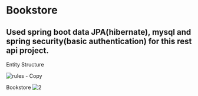 # Bookstore
## Used spring boot data JPA(hibernate), mysql and spring security(basic authentication) for this rest api project.

Entity Structure

![rules - Copy](https://user-images.githubusercontent.com/42313363/63685639-8d741780-c808-11e9-8fc9-b969e84b70f4.PNG)

Bookstore
![2](https://user-images.githubusercontent.com/42313363/63747639-45103480-c8b0-11e9-986d-93afe773917f.PNG)
